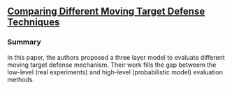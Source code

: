 ## [Comparing Different Moving Target Defense Techniques](http://dl.acm.org/citation.cfm?id=2663486)


### Summary
In this paper, the authors proposed a three layer model to evaluate different moving target defense mechanism. Their work fills the gap betweem the low-level  (real experiments) and high-level (probabilistic model) evaluation methods.

